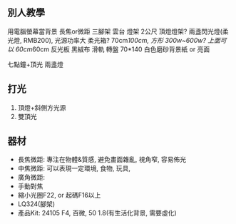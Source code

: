 
## 別人教學
用電腦螢幕當背景
長焦or微距
三腳架
雲台
燈架 2公尺
頂燈燈架?
兩盞閃光燈(柔光燈, RMB200), 光源功率大
柔光箱? 70cm*100cm, 方形 300w~600w?  上面可以 60cm*60cm
反光板
黑絨布
滑軌
轉盤
70*140 白色磨砂背景紙 or 亮面

七點鐘+頂光 兩盞燈

## 打光
1. 頂燈+斜側方光源
2. 雙頂光

## 器材

- 長焦微距: 專注在物體&質感, 避免畫面雜亂, 視角窄, 容易佈光
- 中焦微距: 可以表現一定環境, 食物, 玩具, 
- 廣角微距: 
- 手動對焦
- 縮小光圈F22, or 起碼F16以上
- LQ324(腳架)
- 產品Kit: 24105 F4, 百微, 50 1.8(有生活化背景, 需要虛化) 